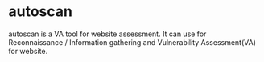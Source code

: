 # autoscan
autoscan is a VA tool for website assessment. It can use for Reconnaissance / Information gathering and Vulnerability Assessment(VA) for website.
